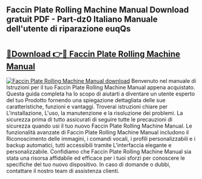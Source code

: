 ## Faccin Plate Rolling Machine Manual Download gratuit PDF - Part-dz0 Italiano Manuale dell'utente di riparazione euqQs

# <h2><a href="http://dfcz6lp.blite.top/?on=Faccin+Plate+Rolling+Machine+Manual">🔗Download 👉🔴 Faccin Plate Rolling Machine Manual</a></h2>

[![Faccin Plate Rolling Machine Manual download](https://i.imgur.com/lujVjoI.png)](http://dfcz6lp.blite.top/?on=Faccin+Plate+Rolling+Machine+Manual)
Benvenuto nel manuale di Istruzioni per il tuo Faccin Plate Rolling Machine Manual appena acquistato. Questa guida completa ha lo scopo di aiutarti a diventare un utente esperto del tuo Prodotto fornendo una spiegazione dettagliata delle sue caratteristiche, funzioni e vantaggi. Troverai istruzioni chiare per L'installazione, L'uso, la manutenzione e la risoluzione dei problemi. La sicurezza prima di tutto assicurati di seguire tutte le precauzioni di sicurezza quando usi il tuo nuovo Faccin Plate Rolling Machine Manual. Le funzionalità avanzate di Faccin Plate Rolling Machine Manual includono il Riconoscimento delle immagini, i comandi vocali, i profili personalizzabili e i backup automatici, tutti accessibili tramite L'interfaccia elegante e personalizzabile. Confidiamo che Faccin Plate Rolling Machine Manual sia stata una risorsa affidabile ed efficace per i tuoi sforzi per conoscere le specifiche del tuo nuovo dispositivo. In caso di domande o dubbi, contattare il nostro team di assistenza clienti.
